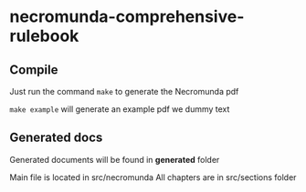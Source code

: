 # necromunda-comprehensive-rulebook

## Compile

Just run the command `make` to generate the Necromunda pdf

`make example` will generate an example pdf we dummy text 

## Generated docs

Generated documents will be found in **generated** folder


Main file is located in src/necromunda
All chapters are in src/sections folder